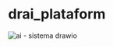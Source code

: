 # drai_plataform

![ai - sistema drawio](https://user-images.githubusercontent.com/37306576/177024248-0453c84c-b587-4b93-85c3-4f7e604f09c1.svg)
